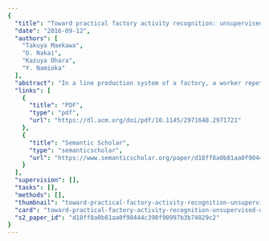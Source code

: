 ```yaml
---
{
  "title": "Toward practical factory activity recognition: unsupervised understanding of repetitive assembly work in a factory",
  "date": "2016-09-12",
  "authors": [
    "Takuya Maekawa",
    "D. Nakai",
    "Kazuya Ohara",
    "Y. Namioka"
  ],
  "abstract": "In a line production system of a factory, a worker repetitively performs predefined operation processes. This paper tries to recognize work by factory workers in an unsupervised manner. Specifically, we propose an unsupervised measurement method for estimating lead time (duration) of each period of an operation process using a wrist-worn accelerometer because the lead time greatly affects productivity of the line production system. Our proposed method automatically finds a frequent sensor data segment as a \"motif\" that occurs once in each operation period using only prior knowledge about predefined standard lead time of the operation process, and uses the occurrence intervals of the motif to estimate the lead time. We evaluated our method using real factory data and the estimation error was only about 3.5%.",
  "links": [
    {
      "title": "PDF",
      "type": "pdf",
      "url": "https://dl.acm.org/doi/pdf/10.1145/2971648.2971721"
    },
    {
      "title": "Semantic Scholar",
      "type": "semanticscholar",
      "url": "https://www.semanticscholar.org/paper/d18ff8a0b81aa0f90444c390f90997b3b74829c2"
    }
  ],
  "supervision": [],
  "tasks": [],
  "methods": [],
  "thumbnail": "toward-practical-factory-activity-recognition-unsupervised-understanding-of-repetitive-assembly-work-in-a-factory-thumb.jpg",
  "card": "toward-practical-factory-activity-recognition-unsupervised-understanding-of-repetitive-assembly-work-in-a-factory-card.jpg",
  "s2_paper_id": "d18ff8a0b81aa0f90444c390f90997b3b74829c2"
}
---
```


